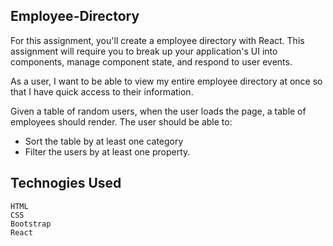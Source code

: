 ## Employee-Directory

For this assignment, you'll create a employee directory with React. This assignment will require you to  break up your application's UI into components, manage component state, and respond to user events.

As a user, I want to be able to view my entire employee directory at once so that I have quick access to their information.

Given a table of random users, when the user loads the page, a table of employees should render.
The user should be able to:

 * Sort the table by at least one category
 * Filter the users by at least one property.

## Technogies Used
```
HTML
CSS
Bootstrap
React
```



